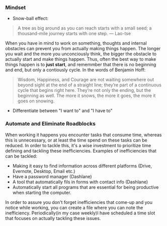 ### Mindset 
* Snow-ball effect: 
> A tree as big around as you can reach starts with a small seed; a thousand-mile journey starts with one step. — Lao-tse

When you have in mind to work on something, thoughts and internal obstacles can prevent you from actually making things happen. The longer you wait and the more you unconciously think, the bigger the obstacle to actually start and make things happen. Thus, often the best way to make things happen is to **just start**, and rememmber that there is no beginning and end, but only a contiously cycle. In the words of Benjamin Hoff: 
> Wisdom, Happiness, and Courage are not waiting somewhere out beyond sight at the end of a straight line; they’re part of a continuous cycle that begins right here. They’re not only the ending, but the beginning as well. The more it snows, the more it goes, the more it goes on snowing.

* Differentiate between "I want to" and "I have to"

### Automate and Eliminate Roadblocks
When working it happens you encounter tasks that consume time, whereas this is unnecessary,  or at least the time spend on these tasks can be reduced. In order to tackle this, it's a wise investment to prioritize time defining and tackling these inefficiencies. Examples of inefficiencies that can be tackled:
* Making it easy to find information across different platforms (Drive, Evernote, Desktop, Email etc.)
* Have a password manager (Dashlane)
* A tool that automatically fils in forms with contact info (Dashlane)
* Automatically start all programs that are essential for being productive when starting the computer. 

In order to assure you don't forget inefficiencies that come-up and you notice while working, you can create a file where you can note the inefficiency. Periodically(in my case weekly)I have scheduled a time slot that focuses on actually tackling these issues. 


